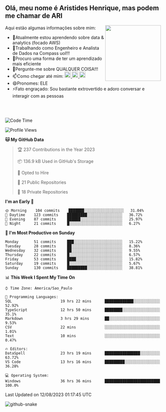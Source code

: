 ## Olá, meu nome é Aristides Henrique, mas podem me chamar de ARI

<div >
Aqui estão algumas informações sobre mim:<img align="right" height="180em" src="https://user-images.githubusercontent.com/97318481/177042589-45d62122-82a9-4a32-b3a7-87b322825b2f.png">
</div>

- 🌱Atualmente estou aprendendo sobre data & analytics (focado AWS)
- 👯Trabalhando como Engenheiro e Analista de Dados na Compass uol!!!
- 🤔Procuro uma forma de ter um aprendizado mais eficiente
- 💬Pergunte-me sobre QUALQUER COISA!!!
- 📫Como chegar até mim:
  <a href="https://www.instagram.com/aryhenry/" target="_blank">
  <img src="https://img.shields.io/badge/-Instagram-%23E4405F?style=for-the-badge&logo=instagram&logoColor=black" height="20px">
  </a>
  <a href="https://www.linkedin.com/in/aristides-henrique/" target="_blank">
  <img src="https://img.shields.io/badge/-LinkedIn-%230077B5?style=for-the-badge&logo=linkedin&logoColor=black" height="20px">
  </a> 
  <a href="mailto:arihenriqueuna@gmail.com">
  <img src="https://img.shields.io/badge/-Gmail-%23333?style=for-the-badge&logo=gmail&logoColor=white" height="20px">
  </a>
- 😄Pronomes: ELE
- ⚡Fato engraçado: Sou bastante extrovertido e adoro conversar e interagir com as pessoas
<br/>
<br/>


<!--START_SECTION:waka-->
![Code Time](http://img.shields.io/badge/Code%20Time-1%2C073%20hrs%204%20mins-blue)

![Profile Views](http://img.shields.io/badge/Profile%20Views-13-blue)

**🐱 My GitHub Data** 

> 🏆 237 Contributions in the Year 2023
 > 
> 📦 136.9 kB Used in GitHub's Storage 
 > 
> 💼 Opted to Hire
 > 
> 📜 21 Public Repositories 
 > 
> 🔑 18 Private Repositories  
 > 
**I'm an Early 🐤** 

```text
🌞 Morning    104 commits    ███████░░░░░░░░░░░░░░░░░░   31.04% 
🌇 Daytime    123 commits    █████████░░░░░░░░░░░░░░░░   36.72% 
🌃 Evening    87 commits     ██████░░░░░░░░░░░░░░░░░░░   25.97% 
🌙 Night      21 commits     █░░░░░░░░░░░░░░░░░░░░░░░░   6.27%

```
📅 **I'm Most Productive on Sunday** 

```text
Monday       51 commits     ███░░░░░░░░░░░░░░░░░░░░░░   15.22% 
Tuesday      28 commits     ██░░░░░░░░░░░░░░░░░░░░░░░   8.36% 
Wednesday    32 commits     ██░░░░░░░░░░░░░░░░░░░░░░░   9.55% 
Thursday     22 commits     █░░░░░░░░░░░░░░░░░░░░░░░░   6.57% 
Friday       53 commits     ████░░░░░░░░░░░░░░░░░░░░░   15.82% 
Saturday     19 commits     █░░░░░░░░░░░░░░░░░░░░░░░░   5.67% 
Sunday       130 commits    █████████░░░░░░░░░░░░░░░░   38.81%

```


📊 **This Week I Spent My Time On** 

```text
⌚︎ Time Zone: America/Sao_Paulo

💬 Programming Languages: 
SQL                      19 hrs 22 mins      █████████████░░░░░░░░░░░░   52.92% 
TypeScript               12 hrs 50 mins      ████████░░░░░░░░░░░░░░░░░   35.1% 
Markdown                 3 hrs 29 mins       ██░░░░░░░░░░░░░░░░░░░░░░░   9.53% 
CSV                      22 mins             ░░░░░░░░░░░░░░░░░░░░░░░░░   1.01% 
Text                     10 mins             ░░░░░░░░░░░░░░░░░░░░░░░░░   0.47%

🔥 Editors: 
DataSpell                23 hrs 19 mins      ████████████████░░░░░░░░░   63.72% 
VS Code                  13 hrs 16 mins      █████████░░░░░░░░░░░░░░░░   36.28%

💻 Operating System: 
Windows                  36 hrs 36 mins      █████████████████████████   100.0%

```


 Last Updated on 12/08/2023 01:17:45 UTC
<!--END_SECTION:waka-->

<img alt="github-snake" src="https://github.com/AriHenrique/AriHenrique/blob/output/github-contribution-grid-snake-dark.svg" />

